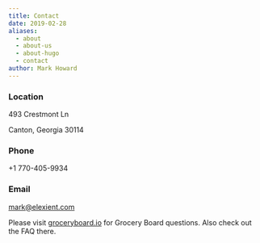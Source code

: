 ```yaml
---
title: Contact
date: 2019-02-28
aliases:
  - about
  - about-us
  - about-hugo
  - contact
author: Mark Howard
---
```


### Location
493 Crestmont Ln

Canton, Georgia 30114

### Phone
+1 770-405-9934

### Email
mark@elexient.com

Please visit [groceryboard.io](https://groceryboard.io) for Grocery Board questions. Also check out the FAQ there. 
